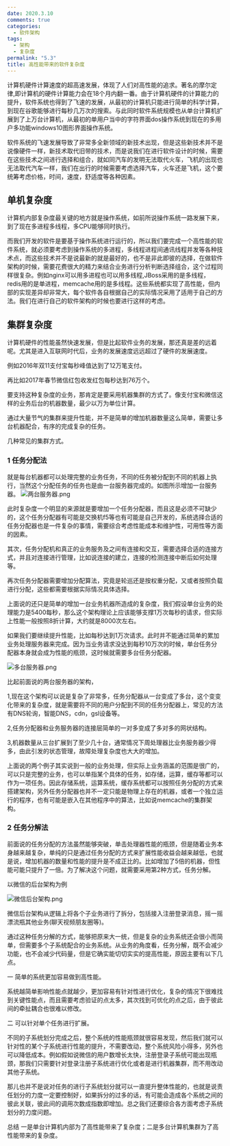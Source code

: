 ```yaml
---
date: 2020.3.10
comments: true
categories:
  - 软件架构
tags:
  - 架构
  - 复杂度
permalink: "5.3"
title: 高性能带来的软件复杂度
---
```


计算机硬件计算速度的超高速发展，体现了人们对高性能的追求。著名的摩尔定律,即计算机的硬件计算能力会在18个月内翻一番。由于计算机硬件的计算能力的提升，软件系统也得到了飞速的发展，从最初的计算机只能进行简单的科学计算，到现在谷歌能够进行每秒几万次的搜索。与此同时软件系统规模也从单台计算机扩展到了上万台计算机，从最初的单用户当中的字符界面dos操作系统到现在的多用户多功能windows10图形界面操作系统。

软件系统的飞速发展导致了非常多全新领域的新技术出现，但是这些新技术并不是说像硬件一样，新技术取代旧带的技术，而是说我们在进行软件设计的时候，需要在这些技术之间进行选择和组合，就如同汽车的发明无法取代火车，飞机的出现也无法取代汽车一样，我们在出行的时候需要考虑选择汽车，火车还是飞机，这个要统筹考虑价格，时间，速度，舒适度等各种因素。

## 单机复杂度

计算机内部复杂度最关键的地方就是操作系统，如前所说操作系统一路发展下来，到了现在多进程多线程，多CPU能够同时执行。

而我们开发的软件是要基于操作系统进行运行的，所以我们要完成一个高性能的软件系统，就必须要考虑到操作系统的多进程，多线程进程间通讯线程并发等各种技术点，而这些技术并不是说最新的就是最好的，也不是非此即彼的选择，在做软件架构的时候，需要花费很大的精力来结合业务进行分析判断选择组合，这个过程同样很复杂。例如nginx可以用多进程也可以用多线程,JBoss采用的是多线程，redis用的是单进程，memcache用的是多线程。这些系统都实现了高性能，但内部的实现差异却非常大，每个软件各自根据自己的实际情况采用了适用于自己的方法。我们在进行自己的软件架构的时候也要进行这样的考虑。

## 集群复杂度

计算机硬件的性能虽然快速发展，但是比起软件业务的发展，那还真是差的远着呢。尤其是进入互联网时代后，业务的发展速度远远超过了硬件的发展速度。

例如2016年双11支付宝每秒峰值达到了12万笔支付。

再比如2017年春节微信红包收发红包每秒达到76万个。

要支持这种复杂度的业务，那肯定是要采用机器集群的方式了。像支付宝和微信这样的业务后台的机器数量，最少以万为单位计算。

通过大量节气的集群来提升性能，并不是简单的增加机器数量这么简单，需要让多台机器配合，有序的完成复杂的任务。

几种常见的集群方式。

### 1 任务分配法

就是每台机器都可以处理完整的业务任务，不同的任务被分配到不同的机器上执行，当然这个分配任务的任务也是由一台服务器完成的。如图所示增加一台服务器。
![两台服务器.png](https://i.loli.net/2020/03/16/Q5olvDKXxNUakp9.png)

此时复杂度一个明显的来源就是要增加一个任务分配器，而且这是必须不可缺少的，这个任务分配器有可能是交换机f5等也有可能是自己开发的，系统选择合适的任务分配器也是一件复杂的事情，需要综合考虑性能成本和维护性，可用性等方面的因素。

其次，任务分配机和真正的业务服务及之间有连接和交互，需要选择合适的连接方式，并且对连接进行管理，比如说连接的建立，连接的检测连接中断后如何处理等。

再次任务分配器需要增加分配算法，究竟是轮巡还是按权重分配，又或者按照负载进行分配，这些都需要根据实际情况具体选择。

上面说的还只是简单的增加一台业务机器所造成的复杂度，我们假设单台业务的处理能力是5400每秒，那么这个架构理论上应该能够支撑1万次每秒的请求，但实际上性能一般按照8折计算，大约就是8000次左右。

如果我们要继续提升性能，比如每秒达到1万次请求。此时并不能通过简单的累加业务处理服务器来完成。因为当业务请求没达到每秒10万次的时候，单台任务分配器本身就会成为性能的瓶颈，这时候就需要多台任务分配器。

![多台服务器.png](https://i.loli.net/2020/03/16/iL7WghRGByqMt96.png)

比起前面说的两台服务器的架构，

1,现在这个架构可以说是复杂了非常多，任务分配器从一台变成了多台，这个变变化带来的复杂度，就是需要将不同的用户分配到不同的任务分配器上，常见的方法有DNS轮询，智能DNS，cdn，gsl设备等。

2,任务分配器和业务服务器的连接层简单的一对多变成了多对多的网状结构。

3,机器数量从三台扩展到了至少几十台，通常情况下周处理器比业务服务器少得多，由此引发的状态管理，故障处理复杂度也大大的增加。

上面说的两个例子其实说到一般的业务处理，但实际上业务涵盖的范围是很广的，可以只是完整的业务，也可以单指某个具体的任务，如存储，运算，缓存等都可以作为一项任务。因此存储系统，运算系统，缓存系统都可以按照任务分配的方式来搭建架构，另外任务分配器也并不一定只能是物理上存在的机器，或者一个独立运行的程序，也有可能是嵌入在其他程序中的算法，比如说memcache的集群架构。

### 2 任务分解法

前面说的任务分配的方法虽然能够突破，单击处理器性能的瓶颈，但是随着业务本身越来越复杂，单纯的只是通过任务分配的方式来扩展性能收益会越来越低，也就是说，增加机器的数量和性能的提升是不成正比的。比如增加了5倍的机器，但性能可能只提升了一倍。为了解决这个问题，就需要采用第2种方式，任务分解。

以微信的后台架构为例

![微信后台架构.png](https://i.loli.net/2020/03/16/yFtBORLThoMIZfu.png)

微信后台架构从逻辑上将各个子业务进行了拆分，包括接入注册登录消息，摇一摇漂流瓶其他业务(聊天视频朋友圈等)。

通过这种任务分解的方式，能够把原来大一统，但是复杂的业务系统还会很小而简单，但需要多个子系统配合的业务系统。从业务的角度看，任务分解，既不会减少功能，也不会减少代码量，但是它确实能切切实实的提高性能，原因主要有以下几点。

一 简单的系统更加容易做到高性能。

系统越简单影响性能点就越少，更加容易有针对性进行优化，复杂的情况下很难找到关键性能点，而且需要考虑验证的点太多，其次找到可优化的点之后，由于彼此间的牵扯耦合也很难以修改。

二 可以针对单个任务进行扩展。

不同的子系统划分完成之后，整个系统的性能瓶颈就很容易发现，然后我们就可以针对性的某个子系统进行性能的提升，不需要改动，整个系统风险小得多，另外也可以降低成本。例如假如说微信的用户数增长太快，注册登录子系统可能出现瓶颈，那我们只需要针对登录注册子系统进行优化或者是进行机器集群，而不用改动其他子系统。

那儿也并不是说对任务的进行子系统划分就可以一直提升整体性能的，也就是说责任划分的力度一定要控制好，如果拆分的过多的话，有可能会造成各个系统之间的彼此关联，彼此间的调用次数成指数即增加。总之我们还要综合各方面考虑子系统划分的力度问题。

总结 一是单台计算机内部为了高性能带来了复杂度；二是多台计算机集群为了高性能带来的复杂度。
